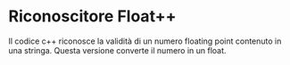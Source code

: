 # Riconoscitore Float++
Il codice c++ riconosce la validità di un numero floating point contenuto in una stringa. Questa versione converte il numero in un float.
